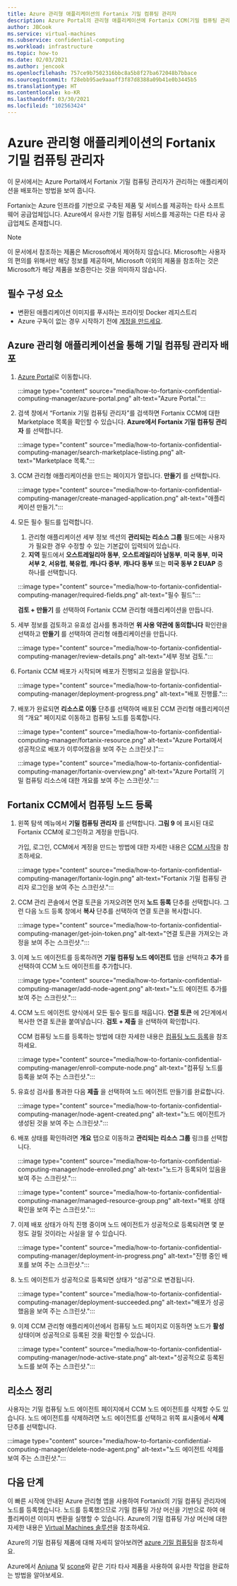 ```yaml
---
title: Azure 관리형 애플리케이션의 Fortanix 기밀 컴퓨팅 관리자
description: Azure Portal의 관리형 애플리케이션에 Fortanix CCM(기밀 컴퓨팅 관리자)을 배포하는 방법에 대해 알아봅니다.
author: JBCook
ms.service: virtual-machines
ms.subservice: confidential-computing
ms.workload: infrastructure
ms.topic: how-to
ms.date: 02/03/2021
ms.author: jencook
ms.openlocfilehash: 757ce9b7502316bbc8a5b8f27ba672048b7bbace
ms.sourcegitcommit: f28ebb95ae9aaaff3f87d8388a09b41e0b3445b5
ms.translationtype: HT
ms.contentlocale: ko-KR
ms.lasthandoff: 03/30/2021
ms.locfileid: "102563424"
---
```

# <a name="fortanix-confidential-computing-manager-in-an-azure-managed-application"></a>Azure 관리형 애플리케이션의 Fortanix 기밀 컴퓨팅 관리자

이 문서에서는 Azure Portal에서 Fortanix 기밀 컴퓨팅 관리자가 관리하는 애플리케이션을 배포하는 방법을 보여 줍니다.

Fortanix는 Azure 인프라를 기반으로 구축된 제품 및 서비스를 제공하는 타사 소프트웨어 공급업체입니다. Azure에서 유사한 기밀 컴퓨팅 서비스를 제공하는 다른 타사 공급업체도 존재합니다.

> [!NOTE]
>이 문서에서 참조하는 제품은 Microsoft에서 제어하지 않습니다. Microsoft는 사용자의 편의를 위해서만 해당 정보를 제공하며, Microsoft 이외의 제품을 참조하는 것은 Microsoft가 해당 제품을 보증한다는 것을 의미하지 않습니다.

## <a name="prerequisites"></a>필수 구성 요소

- 변환된 애플리케이션 이미지를 푸시하는 프라이빗 Docker 레지스트리
- Azure 구독이 없는 경우 시작하기 전에 [계정을 만드세요](https://azure.microsoft.com/pricing/purchase-options/pay-as-you-go/).

## <a name="deploy-a-confidential-computing-manager-through-an-azure-managed-application"></a>Azure 관리형 애플리케이션을 통해 기밀 컴퓨팅 관리자 배포

1. [Azure Portal](https://portal.azure.com/)로 이동합니다.

    :::image type="content" source="media/how-to-fortanix-confidential-computing-manager/azure-portal.png" alt-text="Azure Portal.":::

2. 검색 창에서 “Fortanix 기밀 컴퓨팅 관리자”를 검색하면 Fortanix CCM에 대한 Marketplace 목록을 확인할 수 있습니다. **Azure에서 Fortanix 기밀 컴퓨팅 관리자** 를 선택합니다.

    :::image type="content" source="media/how-to-fortanix-confidential-computing-manager/search-marketplace-listing.png" alt-text="Marketplace 목록.":::

3. CCM 관리형 애플리케이션을 만드는 페이지가 열립니다. **만들기** 를 선택합니다.

    :::image type="content" source="media/how-to-fortanix-confidential-computing-manager/create-managed-application.png" alt-text="애플리케이션 만들기.":::

4. 모든 필수 필드를 입력합니다.
   1. 관리형 애플리케이션 세부 정보 섹션의 **관리되는 리소스 그룹** 필드에는 사용자가 필요한 경우 수정할 수 있는 기본값이 입력되어 있습니다.
   2. **지역** 필드에서 **오스트레일리아 동부**, **오스트레일리아 남동부**, **미국 동부**, **미국 서부 2**, **서유럽**, **북유럽**, **캐나다 중부**, **캐나다 동부** 또는 **미국 동부 2 EUAP** 중 하나를 선택합니다.

   :::image type="content" source="media/how-to-fortanix-confidential-computing-manager/required-fields.png" alt-text="필수 필드":::

   **검토 + 만들기** 를 선택하여 Fortanix CCM 관리형 애플리케이션을 만듭니다.

5. 세부 정보를 검토하고 유효성 검사를 통과하면 **위 사용 약관에 동의합니다** 확인란을 선택하고 **만들기** 를 선택하여 관리형 애플리케이션을 만듭니다.

   :::image type="content" source="media/how-to-fortanix-confidential-computing-manager/review-details.png" alt-text="세부 정보 검토.":::

6. Fortanix CCM 배포가 시작되며 배포가 진행되고 있음을 알립니다.

   :::image type="content" source="media/how-to-fortanix-confidential-computing-manager/deployment-progress.png" alt-text="배포 진행률.":::

7. 배포가 완료되면 **리소스로 이동** 단추를 선택하여 배포된 CCM 관리형 애플리케이션의 “개요” 페이지로 이동하고 컴퓨팅 노드를 등록합니다.

   :::image type="content" source="media/how-to-fortanix-confidential-computing-manager/fortanix-resource.png" alt-text="Azure Portal에서 성공적으로 배포가 이루어졌음을 보여 주는 스크린샷.]":::

   :::image type="content" source="media/how-to-fortanix-confidential-computing-manager/fortanix-overview.png" alt-text="Azure Portal의 기밀 컴퓨팅 리소스에 대한 개요를 보여 주는 스크린샷.":::

## <a name="enroll-the-compute-node-in-fortanix-ccm"></a>Fortanix CCM에서 컴퓨팅 노드 등록

1. 왼쪽 탐색 메뉴에서 **기밀 컴퓨팅 관리자** 를 선택합니다. **그림 9** 에 표시된 대로 Fortanix CCM에 로그인하고 계정을 만듭니다.

    가입, 로그인, CCM에서 계정을 만드는 방법에 대한 자세한 내용은 [CCM 시작](https://support.fortanix.com/hc/en-us/articles/360034373551-User-s-Guide-Logging-in)을 참조하세요.
    
    :::image type="content" source="media/how-to-fortanix-confidential-computing-manager/fortanix-login.png" alt-text="Fortanix 기밀 컴퓨팅 관리자 로그인을 보여 주는 스크린샷.":::
    
2. CCM 관리 콘솔에서 연결 토큰을 가져오려면 먼저 **노드 등록** 단추를 선택합니다. 그런 다음 노드 등록 창에서 **복사** 단추를 선택하여 연결 토큰을 복사합니다.

    :::image type="content" source="media/how-to-fortanix-confidential-computing-manager/get-join-token.png" alt-text="연결 토큰을 가져오는 과정을 보여 주는 스크린샷.":::

3. 이제 노드 에이전트를 등록하려면 **기밀 컴퓨팅 노드 에이전트** 탭을 선택하고 **추가** 를 선택하여 CCM 노드 에이전트를 추가합니다.

    :::image type="content" source="media/how-to-fortanix-confidential-computing-manager/add-node-agent.png" alt-text="노드 에이전트 추가를 보여 주는 스크린샷.":::

4.  CCM 노드 에이전트 양식에서 모든 필수 필드를 채웁니다. **연결 토큰** 에 2단계에서 복사한 연결 토큰을 붙여넣습니다. **검토 + 제출** 을 선택하여 확인합니다.

    CCM 컴퓨팅 노드를 등록하는 방법에 대한 자세한 내용은 [컴퓨팅 노드 등록](https://support.fortanix.com/hc/en-us/articles/360043085652-User-s-Guide-Compute-Nodes)을 참조하세요.
    
    :::image type="content" source="media/how-to-fortanix-confidential-computing-manager/enroll-compute-node.png" alt-text="컴퓨팅 노드를 등록을 보여 주는 스크린샷.":::
    
5. 유효성 검사를 통과한 다음 **제출** 을 선택하여 노드 에이전트 만들기를 완료합니다.

    :::image type="content" source="media/how-to-fortanix-confidential-computing-manager/node-agent-created.png" alt-text="노드 에이전트가 생성된 것을 보여 주는 스크린샷.":::

6. 배포 상태를 확인하려면 **개요** 탭으로 이동하고 **관리되는 리소스 그룹** 링크를 선택합니다.

    :::image type="content" source="media/how-to-fortanix-confidential-computing-manager/node-enrolled.png" alt-text="노드가 등록되어 있음을 보여 주는 스크린샷.":::
    
    :::image type="content" source="media/how-to-fortanix-confidential-computing-manager/managed-resource-group.png" alt-text="배포 상태 확인을 보여 주는 스크린샷.":::

7. 이제 배포 상태가 아직 진행 중이며 노드 에이전트가 성공적으로 등록되려면 몇 분 정도 걸릴 것이라는 사실을 알 수 있습니다.

    :::image type="content" source="media/how-to-fortanix-confidential-computing-manager/deployment-in-progress.png" alt-text="진행 중인 배포를 보여 주는 스크린샷.":::

8. 노드 에이전트가 성공적으로 등록되면 상태가 “성공”으로 변경됩니다.

    :::image type="content" source="media/how-to-fortanix-confidential-computing-manager/deployment-succeeded.png" alt-text="배포가 성공했음을 보여 주는 스크린샷.":::

9. 이제 CCM 관리형 애플리케이션에서 컴퓨팅 노드 페이지로 이동하면 노드가 **활성** 상태이며 성공적으로 등록된 것을 확인할 수 있습니다.

    :::image type="content" source="media/how-to-fortanix-confidential-computing-manager/node-active-state.png" alt-text="성공적으로 등록된 노드를 보여 주는 스크린샷.":::

## <a name="clean-up-resources"></a>리소스 정리

사용자는 기밀 컴퓨팅 노드 에이전트 페이지에서 CCM 노드 에이전트를 삭제할 수도 있습니다. 노드 에이전트를 삭제하려면 노드 에이전트를 선택하고 위쪽 표시줄에서 **삭제** 단추를 선택합니다.

:::image type="content" source="media/how-to-fortanix-confidential-computing-manager/delete-node-agent.png" alt-text="노드 에이전트 삭제를 보여 주는 스크린샷.":::

## <a name="next-steps"></a>다음 단계

이 빠른 시작에 안내된 Azure 관리형 앱을 사용하여 Fortanix의 기밀 컴퓨팅 관리자에 노드를 등록했습니다. 노드를 등록했으므로 기밀 컴퓨팅 가상 머신을 기반으로 하여 애플리케이션 이미지 변환을 실행할 수 있습니다. Azure의 기밀 컴퓨팅 가상 머신에 대한 자세한 내용은 [Virtual Machines 솔루션](virtual-machine-solutions.md)을 참조하세요.

Azure의 기밀 컴퓨팅 제품에 대해 자세히 알아보려면 [azure 기밀 컴퓨팅](overview.md)을 참조하세요.

Azure에서 [Anjuna](https://azuremarketplace.microsoft.com/marketplace/apps/anjuna-5229812.aee-az-v1) 및 [scone](https://sconedocs.github.io)와 같은 기타 타사 제품을 사용하여 유사한 작업을 완료하는 방법을 알아보세요.


